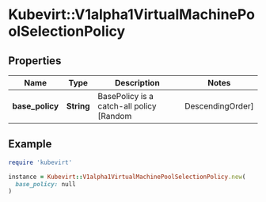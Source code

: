 # Kubevirt::V1alpha1VirtualMachinePoolSelectionPolicy

## Properties

| Name | Type | Description | Notes |
| ---- | ---- | ----------- | ----- |
| **base_policy** | **String** | BasePolicy is a catch-all policy [Random|DescendingOrder] | [optional] |

## Example

```ruby
require 'kubevirt'

instance = Kubevirt::V1alpha1VirtualMachinePoolSelectionPolicy.new(
  base_policy: null
)
```

